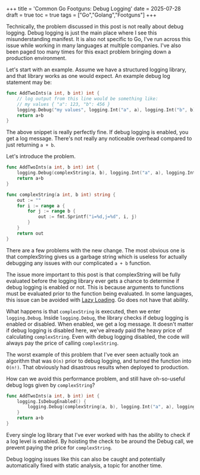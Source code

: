 +++
title = 'Common Go Footguns: Debug Logging'
date = 2025-07-28
draft = true
toc = true
tags = ["Go","Golang","Footguns"]
+++

Technically, the problem discussed in this post is not really about debug logging. Debug logging is just the main place where I see this misunderstanding manifest. It is also not specific to Go, I've run across this issue while working in many languages at multiple companies. I've also been paged too many times for this exact problem bringing down a production environment.

Let's start with an example. Assume we have a structured logging library, and that library works as one would expect. An example debug log statement may be:

```go
func AddTwoInts(a int, b int) int {
    // log output from this line would be something like:
    // my values { "a": 123, "b": 456 }
    logging.Debug("my values", logging.Int("a", a), logging.Int("b", b))
    return a+b
}
```

The above snippet is really perfectly fine. If debug logging is enabled, you get a log message. There's not really any noticeable overhead compared to just returning `a + b`.

Let's introduce the problem.


```go
func AddTwoInts(a int, b int) int {
    logging.Debug(complexString(a, b), logging.Int("a", a), logging.Int("b", b))
    return a+b
}

func complexString(a int, b int) string {
    out := ""
    for i := range a {
        for j := range b {
            out := fmt.Sprintf("i=%d,j=%d", i, j)
        }
    }
    return out
}
```

There are a few problems with the new change. The most obvious one is that complexString gives us a garbage string which is useless for actually debugging any issues with our complicated `a + b` function.

The issue more important to this post is that complexString will be fully evaluated before the logging library ever gets a chance to determine if debug logging is enabled or not. This is because arguments to functions must be evaluated prior to the function being evaluated. In some languages, this issue can be avoided with [Lazy Loading](https://en.wikipedia.org/wiki/Lazy_loading). Go does not have that ability.

What happens is that `complexString` is executed, then we enter `logging.Debug`. Inside `logging.Debug`, the library checks if debug logging is enabled or disabled. When enabled, we get a log message. It doesn't matter if debug logging is disabled here, we've already paid the heavy price of calculating `complexString`. Even with debug logging disabled, the code will always pay the price of calling `complexString`.

The worst example of this problem that I've ever seen actually took an algorithm that was `O(n)` prior to debug logging, and turned the function into `O(n!)`. That obviously had disastrous results when deployed to production.

How can we avoid this performance problem, and still have oh-so-useful debug logs given by `complexString`?

```go
func AddTwoInts(a int, b int) int {
    logging.IsDebugEnabled() {
        logging.Debug(complexString(a, b), logging.Int("a", a), logging.Int("b", b))
    }
    return a+b
}
```

Every single log library that I've ever worked with has the ability to check if a log level is enabled. By hoisting the check to be around the Debug call, we prevent paying the price for `complexString`.

Debug logging issues like this can also be caught and potentially automatically fixed with static analysis, a topic for another time.
